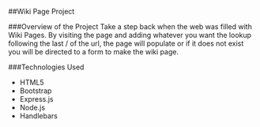 ##Wiki Page Project

###Overview of the Project
Take a step back when the web was filled with Wiki Pages. By visiting the page and adding whatever you want the lookup following the last / of the url, the page will populate or if it does not exist you will be directed to a form to make the wiki page.

###Technologies Used
* HTML5
* Bootstrap
* Express.js
* Node.js
* Handlebars
